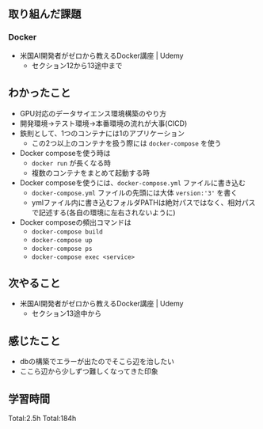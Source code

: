 ## 取り組んだ課題
### Docker
- 米国AI開発者がゼロから教えるDocker講座 | Udemy
	- セクション12から13途中まで
## わかったこと
- GPU対応のデータサイエンス環境構築のやり方
- 開発環境→テスト環境→本番環境の流れが大事(CICD)
- 鉄則として、1つのコンテナには1のアプリケーション
	- この2つ以上のコンテナを扱う際には `docker-compose` を使う 
- Docker composeを使う時は
	- `docker run` が長くなる時
	- 複数のコンテナをまとめて起動する時
- Docker composeを使うには、`docker-compose.yml` ファイルに書き込む
	- `docker-compose.yml` ファイルの先頭には大体 `version:'3'` を書く
	- ymlファイル内に書き込むフォルダPATHは絶対パスではなく、相対パスで記述する(各自の環境に左右されないように)
- Docker composeの頻出コマンドは
	- `docker-compose build`
	- `docker-compose up`
	- `docker-compose ps`
	- `docker-compose exec <service>`
## 次やること
- 米国AI開発者がゼロから教えるDocker講座 | Udemy
	- セクション13途中から
## 感じたこと
- dbの構築でエラーが出たのでそこら辺を治したい
- ここら辺から少しずつ難しくなってきた印象
## 学習時間
Total:2.5h Total:184h
